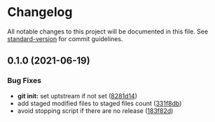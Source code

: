 # Changelog

All notable changes to this project will be documented in this file. See [standard-version](https://github.com/conventional-changelog/standard-version) for commit guidelines.

## 0.1.0 (2021-06-19)


### Bug Fixes

* **git init:** set uptstream if not set ([8281d14](https://github.com/ArmandPhilippot/dotig/commit/8281d14ad5951c407e04ce87cdac6ba9b5ece0e3))
* add staged modified files to staged files count ([331f8db](https://github.com/ArmandPhilippot/dotig/commit/331f8db3c43625fee7d6e52230491276f8d3f0e6))
* avoid stopping script if there are no release ([183f82d](https://github.com/ArmandPhilippot/dotig/commit/183f82dcb20126bc4d871647dd79e5f515ded7b3))
